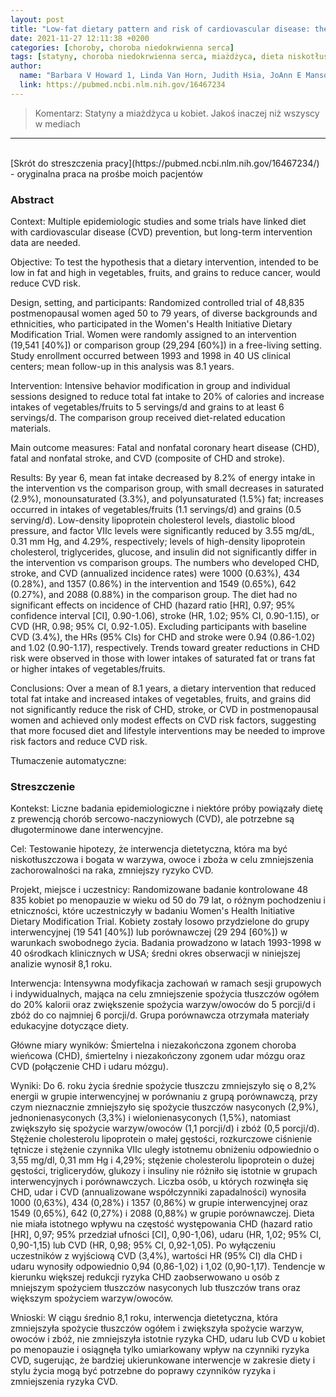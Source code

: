 ```yaml
---
layout: post
title: "Low-fat dietary pattern and risk of cardiovascular disease: the Women's Health Initiative Randomized Controlled Dietary Modification Trial"
date: 2021-11-27 12:11:38 +0200
categories: [choroby, choroba niedokrwienna serca]
tags: [statyny, choroba niedokrwienna serca, miażdżyca, dieta niskotłuszczowa]
author:
  name: "Barbara V Howard 1, Linda Van Horn, Judith Hsia, JoAnn E Manson, Marcia L Stefanick, Sylvia Wassertheil-Smoller, Lewis H Kuller, Andrea Z LaCroix, Robert D Langer, Norman L Lasser, Cora E Lewis, Marian C Limacher, Karen L Margolis, W Jerry Mysiw, Judith K Ockene, Linda M Parker, Michael G Perri, Lawrence Phillips, Ross L Prentice, John Robbins, Jacques E Rossouw, Gloria E Sarto, Irwin J Schatz, Linda G Snetselaar, Victor J Stevens, Lesley F Tinker, Maurizio Trevisan, Mara Z Vitolins, Garnet L Anderson, Annlouise R Assaf, Tamsen Bassford, Shirley A A Beresford, Henry R Black, Robert L Brunner, Robert G Brzyski, Bette Caan, Rowan T Chlebowski, Margery Gass, Iris Granek, Philip Greenland, Jennifer Hays, David Heber, Gerardo Heiss, Susan L Hendrix, F Allan Hubbell, Karen C Johnson, Jane Morley Kotchen"
  link: https://pubmed.ncbi.nlm.nih.gov/16467234
---
```

> Komentarz: Statyny a miażdżyca u kobiet. Jakoś inaczej niż wszyscy w mediach

<hr>
<br>
[Skrót do streszczenia pracy](https://pubmed.ncbi.nlm.nih.gov/16467234/) - oryginalna praca na prośbe  moich pacjentów

### Abstract
Context: Multiple epidemiologic studies and some trials have linked diet with cardiovascular disease (CVD) prevention, but long-term intervention data are needed.

Objective: To test the hypothesis that a dietary intervention, intended to be low in fat and high in vegetables, fruits, and grains to reduce cancer, would reduce CVD risk.

Design, setting, and participants: Randomized controlled trial of 48,835 postmenopausal women aged 50 to 79 years, of diverse backgrounds and ethnicities, who participated in the Women's Health Initiative Dietary Modification Trial. Women were randomly assigned to an intervention (19,541 [40%]) or comparison group (29,294 [60%]) in a free-living setting. Study enrollment occurred between 1993 and 1998 in 40 US clinical centers; mean follow-up in this analysis was 8.1 years.

Intervention: Intensive behavior modification in group and individual sessions designed to reduce total fat intake to 20% of calories and increase intakes of vegetables/fruits to 5 servings/d and grains to at least 6 servings/d. The comparison group received diet-related education materials.

Main outcome measures: Fatal and nonfatal coronary heart disease (CHD), fatal and nonfatal stroke, and CVD (composite of CHD and stroke).

Results: By year 6, mean fat intake decreased by 8.2% of energy intake in the intervention vs the comparison group, with small decreases in saturated (2.9%), monounsaturated (3.3%), and polyunsaturated (1.5%) fat; increases occurred in intakes of vegetables/fruits (1.1 servings/d) and grains (0.5 serving/d). Low-density lipoprotein cholesterol levels, diastolic blood pressure, and factor VIIc levels were significantly reduced by 3.55 mg/dL, 0.31 mm Hg, and 4.29%, respectively; levels of high-density lipoprotein cholesterol, triglycerides, glucose, and insulin did not significantly differ in the intervention vs comparison groups. The numbers who developed CHD, stroke, and CVD (annualized incidence rates) were 1000 (0.63%), 434 (0.28%), and 1357 (0.86%) in the intervention and 1549 (0.65%), 642 (0.27%), and 2088 (0.88%) in the comparison group. The diet had no significant effects on incidence of CHD (hazard ratio [HR], 0.97; 95% confidence interval [CI], 0.90-1.06), stroke (HR, 1.02; 95% CI, 0.90-1.15), or CVD (HR, 0.98; 95% CI, 0.92-1.05). Excluding participants with baseline CVD (3.4%), the HRs (95% CIs) for CHD and stroke were 0.94 (0.86-1.02) and 1.02 (0.90-1.17), respectively. Trends toward greater reductions in CHD risk were observed in those with lower intakes of saturated fat or trans fat or higher intakes of vegetables/fruits.

Conclusions: Over a mean of 8.1 years, a dietary intervention that reduced total fat intake and increased intakes of vegetables, fruits, and grains did not significantly reduce the risk of CHD, stroke, or CVD in postmenopausal women and achieved only modest effects on CVD risk factors, suggesting that more focused diet and lifestyle interventions may be needed to improve risk factors and reduce CVD risk.



Tłumaczenie automatyczne:
### Streszczenie
Kontekst: Liczne badania epidemiologiczne i niektóre próby powiązały dietę z prewencją chorób sercowo-naczyniowych (CVD), ale potrzebne są długoterminowe dane interwencyjne.

Cel: Testowanie hipotezy, że interwencja dietetyczna, która ma być niskotłuszczowa i bogata w warzywa, owoce i zboża w celu zmniejszenia zachorowalności na raka, zmniejszy ryzyko CVD.

Projekt, miejsce i uczestnicy: Randomizowane badanie kontrolowane 48 835 kobiet po menopauzie w wieku od 50 do 79 lat, o różnym pochodzeniu i etniczności, które uczestniczyły w badaniu Women's Health Initiative Dietary Modification Trial. Kobiety zostały losowo przydzielone do grupy interwencyjnej (19 541 [40%]) lub porównawczej (29 294 [60%]) w warunkach swobodnego życia. Badania prowadzono w latach 1993-1998 w 40 ośrodkach klinicznych w USA; średni okres obserwacji w niniejszej analizie wynosił 8,1 roku.

Interwencja: Intensywna modyfikacja zachowań w ramach sesji grupowych i indywidualnych, mająca na celu zmniejszenie spożycia tłuszczów ogółem do 20% kalorii oraz zwiększenie spożycia warzyw/owoców do 5 porcji/d i zbóż do co najmniej 6 porcji/d. Grupa porównawcza otrzymała materiały edukacyjne dotyczące diety.

Główne miary wyników: Śmiertelna i niezakończona zgonem choroba wieńcowa (CHD), śmiertelny i niezakończony zgonem udar mózgu oraz CVD (połączenie CHD i udaru mózgu).

Wyniki: Do 6. roku życia średnie spożycie tłuszczu zmniejszyło się o 8,2% energii w grupie interwencyjnej w porównaniu z grupą porównawczą, przy czym nieznacznie zmniejszyło się spożycie tłuszczów nasyconych (2,9%), jednonienasyconych (3,3%) i wielonienasyconych (1,5%), natomiast zwiększyło się spożycie warzyw/owoców (1,1 porcji/d) i zbóż (0,5 porcji/d). Stężenie cholesterolu lipoprotein o małej gęstości, rozkurczowe ciśnienie tętnicze i stężenie czynnika VIIc uległy istotnemu obniżeniu odpowiednio o 3,55 mg/dl, 0,31 mm Hg i 4,29%; stężenie cholesterolu lipoprotein o dużej gęstości, triglicerydów, glukozy i insuliny nie różniło się istotnie w grupach interwencyjnych i porównawczych. Liczba osób, u których rozwinęła się CHD, udar i CVD (annualizowane współczynniki zapadalności) wynosiła 1000 (0,63%), 434 (0,28%) i 1357 (0,86%) w grupie interwencyjnej oraz 1549 (0,65%), 642 (0,27%) i 2088 (0,88%) w grupie porównawczej. Dieta nie miała istotnego wpływu na częstość występowania CHD (hazard ratio [HR], 0,97; 95% przedział ufności [CI], 0,90-1,06), udaru (HR, 1,02; 95% CI, 0,90-1,15) lub CVD (HR, 0,98; 95% CI, 0,92-1,05). Po wyłączeniu uczestników z wyjściową CVD (3,4%), wartości HR (95% CI) dla CHD i udaru wynosiły odpowiednio 0,94 (0,86-1,02) i 1,02 (0,90-1,17). Tendencje w kierunku większej redukcji ryzyka CHD zaobserwowano u osób z mniejszym spożyciem tłuszczów nasyconych lub tłuszczów trans oraz większym spożyciem warzyw/owoców.

Wnioski: W ciągu średnio 8,1 roku, interwencja dietetyczna, która zmniejszyła spożycie tłuszczów ogółem i zwiększyła spożycie warzyw, owoców i zbóż, nie zmniejszyła istotnie ryzyka CHD, udaru lub CVD u kobiet po menopauzie i osiągnęła tylko umiarkowany wpływ na czynniki ryzyka CVD, sugerując, że bardziej ukierunkowane interwencje w zakresie diety i stylu życia mogą być potrzebne do poprawy czynników ryzyka i zmniejszenia ryzyka CVD.
